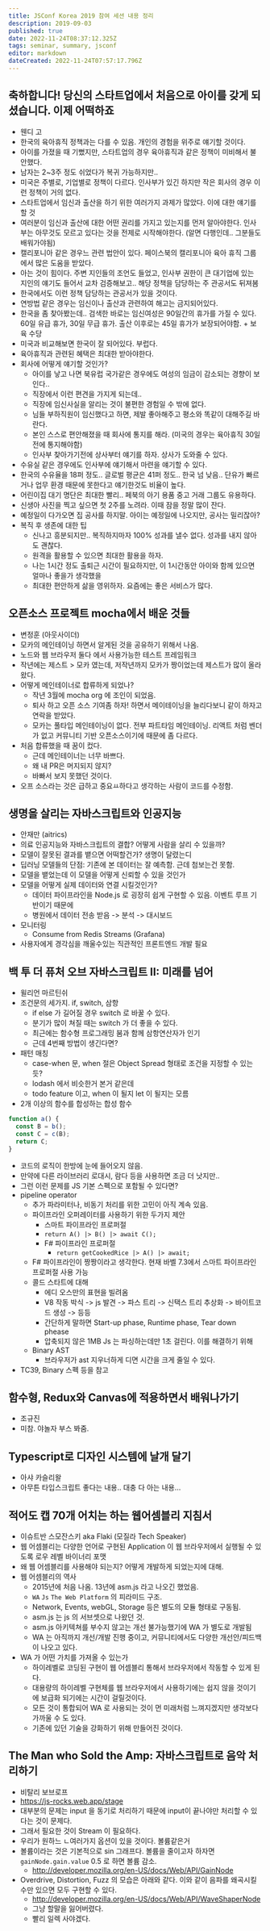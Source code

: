```yaml
---
title: JSConf Korea 2019 참여 세션 내용 정리
description: 2019-09-03
published: true
date: 2022-11-24T08:37:12.325Z
tags: seminar, summary, jsconf
editor: markdown
dateCreated: 2022-11-24T07:57:17.796Z
---
```



## 축하합니다! 당신의 스타트업에서 처음으로 아이를 갖게 되셨습니다. 이제 어떡하죠

- 웬디 고
- 한국의 육아휴직 정책과는 다를 수 있음. 개인의 경험을 위주로 얘기할 것이다.
- 아이를 가졌을 때 기뻤지만, 스타트업의 경우 육아휴직과 같은 정책이 미비해서 불안했다.
- 남자는 2~3주 정도 쉬었다가 복귀 가능하지만..
- 미국은 주별로, 기업별로 정책이 다르다. 인사부가 있긴 하지만 작은 회사의 경우 이런 정책이 거의 없다.
- 스타트업에서 임신과 출산을 하기 위한 여러가지 과제가 많았다. 이에 대한 얘기를 할 것
- 여러분이 임신과 출산에 대한 어떤 권리를 가지고 있는지를 먼저 알아야한다. 인사부는 아무것도 모르고 있다는 것을 전제로 시작해야한다. (알면 다행인데.. 그분들도 배워가야됨)
- 캘리포니아 같은 경우느 관련 법안이 있다. 페이스북의 캘리포니아 육아 휴직 그룹에서 많은 도움을 받았다.
- 아는 것이 힘이다. 주변 지인들의 조언도 들었고, 인사부 권한이 큰 대기업에 있는 지인의 얘기도 들어서 교차 검증해보고.. 해당 정책을 담당하는 주 관공서도 뒤져봄
- 한국에서도 이런 정책 담당하는 관공서가 있을 것이다.
- 연방법 같은 경우는 임신이나 출산과 관련하여 해고는 금지되어있다.
- 한국을 좀 찾아봤는데.. 검색한 바로는 임신여성은 90일간의 휴가를 가질 수 있다. 60일 유급 휴가, 30일 무급 휴가. 출산 이후로는 45일 휴가가 보장되어야함. + 보육 수당
- 미국과 비교해보면 한국이 잘 되어있다. 부럽다.
- 육아휴직과 관련된 혜택은 최대한 받아야한다.
- 회사에 어떻게 얘기할 것인가?
  - 아이를 낳고 나면 북유럽 국가같은 경우에도 여성의 임금이 감소되는 경향이 보인다..
  - 직장에서 이런 편견을 가지게 되는데..
  - 직장에 임신사실을 알리는 것이 불편한 경험일 수 밖에 없다.
  - 님들 부하직원이 임신했다고 하면, 제발 좋아해주고  평소와 똑같이 대해주길 바란다.
  - 본인 스스로 편안해졌을 때 회사에 통지를 해라. (미국의 경우는 육아휴직 30일 전에 통지해야함)
  - 인사부 찾아가기전에 상사부터 얘기를 하자. 상사가 도와줄 수 있다.
- 수유실 같은 경우에도 인사부에 얘기해서 마련을 얘기할 수 있다.
- 한국의 수유율을 18퍼 정도.. 글로벌 평균은 41퍼 정도.. 한국 넘 낮음.. 단유가 빠르거나 업무 환경 때문에 못한다고 얘기한것도 비율이 높다.
- 어린이집 대기 명단은 최대한 빨리.. 페북의 아기 용품 중고 거래 그룹도 유용하다.
- 신생아 사진을 찍고 싶으면 첫 2주를 노려라. 이때 잠을 정말 많이 잔다.
- 예정일이 다가오면 집 공사를 하지말. 아이는 예정일에 나오지만, 공사는 밀리잖아?
- 복직 후 생존에 대한 팁
  - 신나고 흥분되지만.. 복직하지마자 100% 성과를 낼수 없다. 성과를 내지 않아도 괜찮다.
  - 원격을 활용할 수 있으면 최대한 활용을 하자.
  - 나는 1시간 정도 출퇴근 시간이 필요하지만, 이 1시간동안 아이와 함께 있으면 얼마나 좋을가 생각했을
  - 최대한 편안하게 삶을 영위하자. 요즘에는 좋은 서비스가 많다.

## 오픈소스 프로젝트 mocha에서 배운 것들

- 변정훈 (아웃사이더)
- 모카의 메인테이닝 하면서 알게된 것을 공유하기 위해서 나옴.
- 노드와 웹 브라우저 둘다 에서 사용가능한 테스트 프레임워크
- 작년에는 제스트 > 모카 였는데, 저작년까지 모카가 짱이었는데 제스트가 많이 올라왔다.
- 어떻게 메인테이너로 합류하게 되었나?
  - 작년 3월에 mocha org 에 조인이 되었음.
  - 퇴사 하고 오픈 소스 기여좀 하자! 하면서 메이테이닝을 늘리다보니 같이 하자고 연락을 받았다.
  - 모카는 풀타입 메인테이닝이 없다. 전부 파트타임 메인테이닝. 리액트 처럼 벤더가 없고 커뮤니티 기반 오픈소스이기에 때문에 좀 다르다.
- 처음 합류했을 때 꿈이 컸다.
  - 근데 메인테이너는 너무 바쁘다.
  - 왜 내 PR은 머지되지 않지?
  - 바빠서 보지 못했던 것이다. 
- 오프 소스라는 것은 급하고 중요ㅛ하다고 생각하는 사람이 코드를 수정함.


## 생명을 살리는 자바스크립트와 인공지능

- 안재만 (aitrics)
- 의료 인공지능와 자바스크립트의 결합? 어떻게 사람을 살리 수 있을까?
- 모델이 잘못된 결과를 뱉으면 어떡할건가? 생명이 달렸는디
- 딥러닝 모델들의 단점: 기존에 본 데이터는 잘 예측함. 근데 첨보는건 못함.
- 모델을 뱉었는데 이 모델을 어떻게 신뢰할 수 있을 것인가
- 모델을 어떻게 실제 데이터와 연결 시킬것인가?
  - 데이터 파이프라인을 Node.js 로 굉장히 쉽게 구현할 수 있음. 이벤트 루프 기반이기 때문에
  - 병원에서 데이터 전송 받음 -> 분석 -> 대시보드
- 모니터링
  - Consume from Redis Streams (Grafana)  
- 사용자에게 경각심을 깨울수있는 직관적인 프론트엔드 개발 필요



## 백 투 더 퓨처 오브 자바스크립트 II: 미래를 넘어

- 윌리언 마르틴쉬
- 조건문의 세가지. if, switch, 삼항
  - if else 가 길어질 경우 switch 로 바꿀 수 있다.
  - 분기가 많이 쳐질 때는 switch 가 더 좋을 수 있다.
  - 최근에는 함수형 프로그래밍 붐과 함께 삼항연산자가 인기
  - 근데 4번째 방법이 생긴다면?
- 패턴 매칭
  - case-when 문, when 절은 Object Spread 형태로 조건을 지정할 수 있는 듯?
  - lodash 에서 비슷한거 본거 같은데
  - todo feature 이고, when 이 될지 let 이 될지는 모름
- 2개 이상의 함수를 합성하는 합성 함수
```javascript
function a() {
  const B = b();
  const C = c(B);
  return C;
}
```
- 코드의 로직이 한방에 눈에 들어오지 않음.
- 만약에 다른 라이브러리 로대시, 람다 등을 사용하면 조금 더 낫지만..
- 그런 이런 문제를 JS 기본 스펙으로 포함될 수 있다면?
- pipeline operator
  - 추가 파라미터나, 비동기 처리를 위한 고민이 아직 계속 있음.
  - 파이프라인 오퍼레이터를 사용하기 위한 두가지 제안 
    - 스마트 파이프라인 프로퍼절
     -  `return A() |> B() |> await C();`
    - F# 파이프라인 프로퍼절
      -  `return getCookedRice |> A() |> await;`
  - F# 파이프라인이 짱짱이라고 생각한다. 현재 바벨 7.3에서 스마트 파이프라인 프로퍼절 사용 가능
  - 콜드 스타트에 대해
    - 에디 오스만의 표현을 빌려옴
    - V8 작동 박식 -> js 발견 -> 파스 트리 -> 신택스 트리 추상화 -> 바이트코드 생성 -> 등등
    - 간단하게 말하면 Start-up phase, Runtime phase, Tear down phease
    - 압축되지 않은 1MB Js 는 파싱하는데만 1초 걸린다. 이를 해결하기 위해
  - Binary AST
    - 브라우저가 ast 지우너하게 디면 시간을 크게 줄일 수 있다.
- TC39, Binary 스펙 등을 참고


## 함수형, Redux와 Canvas에 적용하면서 배워나가기

- 조규진
- 미참. 야놀자 부스 봐줌.

## Typescript로 디자인 시스템에 날개 달기

- 아샤 카슬리왈
- 아무튼 타입스크립트 좋다는 내용.. 대충 다 아는 내용...

## 적어도 캡 70개 어치는 하는 웹어셈블리 지침서

- 이슈트반 스모잔스키 aka Flaki (모질라 Tech Speaker)
- 웹 어셈블리는 다양한 언어로 구현된 Application 이 웹 브라우저에서 실행될 수 있도록 로우 레벨 바이너리 포맷
- 왜 웹 어셈블리를 사용해야 되는지? 어떻게 개발하게 되었는지에 대해.
- 웹 어셈블리의 역사
  - 2015년에 처음 나옴. 13년에 asm.js 라고 나오긴 했었음.
  - `WA` `Js` `The Web Platform` 의 피라미드 구조.
  - Network, Events, webGL, Storage 등은 별도의 모듈 형태로 구동됨.
  - asm.js 는 js 의 서브셋으로 나왔던 것.
  - asm.js 아키텍쳐를 부수지 않고는 개선 불가능했기에 WA 가 별도로 개발됨
  - WA 는 아직까지 개선/개발 진행 중이고, 커뮤니티에서도 다양한 개선안/피드백이 나오고 있다.
- WA 가 어떤 가치를 가져올 수 있는가
  - 하이레벨로 코딩된 구현이 웹 어셈블리 통해서 브라우저에서 작동할 수 있게 된다.
  - 대용량의 하이레벨 구현체를 웹 브라우저에서 사용하기에는 쉽지 않을 것이기에 보급화 되기에는 시간이 걸릴것이다.
  - 모든 것이 통합되어 WA 로 사용되는 것이 먼 미래처럼 느껴지겠지만 생각보다 가까울 수 도 있다.
  - 기존에 있던 기술을 강화하기 위해 만들어진 것이다.


## The Man who Sold the Amp: 자바스크립트로 음악 처리하기

- 비탈리 보브로프
- https://js-rocks.web.app/stage
- 대부분의 문제는 input 을 동기로 처리하기 때문에 input이 끝나야만 처리할 수 있다는 것이 문제다.
- 그래서 필요한 것이 Stream 이 필요하다.
- 우리가 원하느 ㄴ여러가지 옵션이 있을 것이다. 볼륨같은거
- 볼륨이라는 것은 기본적으로 sin 그래프다. 볼륨을 줄이고자 하자면 `gainNode.gain.value` 0.5 로 하면 볼륨 감소.
  - http://developer.mozilla.org/en-US/docs/Web/API/GainNode
- Overdrive, Distortion, Fuzz 의 모습은 아래와 같다. 이와 같이 음파를 왜곡시킬수만 있으면 모두 구현할 수 있다.
  - http://developer.mozilla.org/en-US/docs/Web/API/WaveShaperNode
  - 그냥 할말을 잃어버렸다.
  - 빨리 일렉 사야겠다.